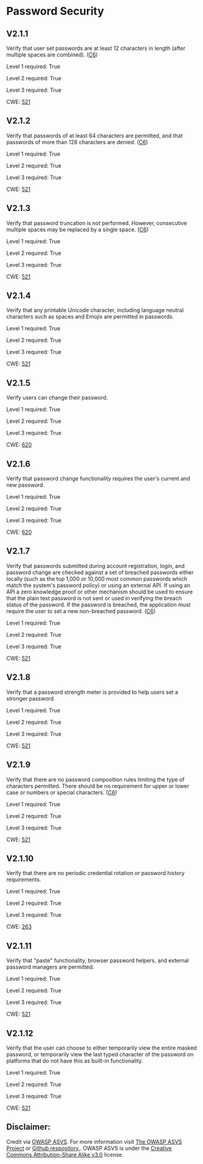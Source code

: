 # Password Security

## V2.1.1

Verify that user set passwords are at least 12 characters in length (after multiple spaces are combined). ([C6](https://owasp.org/www-project-proactive-controls/#div-numbering))

Level 1 required: True

Level 2 required: True

Level 3 required: True

CWE: [521](https://cwe.mitre.org/data/definitions/521)

## V2.1.2

Verify that passwords of at least 64 characters are permitted, and that passwords of more than 128 characters are denied. ([C6](https://owasp.org/www-project-proactive-controls/#div-numbering))

Level 1 required: True

Level 2 required: True

Level 3 required: True

CWE: [521](https://cwe.mitre.org/data/definitions/521)

## V2.1.3

Verify that password truncation is not performed. However, consecutive multiple spaces may be replaced by a single space. ([C6](https://owasp.org/www-project-proactive-controls/#div-numbering))

Level 1 required: True

Level 2 required: True

Level 3 required: True

CWE: [521](https://cwe.mitre.org/data/definitions/521)

## V2.1.4

Verify that any printable Unicode character, including language neutral characters such as spaces and Emojis are permitted in passwords.

Level 1 required: True

Level 2 required: True

Level 3 required: True

CWE: [521](https://cwe.mitre.org/data/definitions/521)

## V2.1.5

Verify users can change their password.

Level 1 required: True

Level 2 required: True

Level 3 required: True

CWE: [620](https://cwe.mitre.org/data/definitions/620)

## V2.1.6

Verify that password change functionality requires the user's current and new password.

Level 1 required: True

Level 2 required: True

Level 3 required: True

CWE: [620](https://cwe.mitre.org/data/definitions/620)

## V2.1.7

Verify that passwords submitted during account registration, login, and password change are checked against a set of breached passwords either locally (such as the top 1,000 or 10,000 most common passwords which match the system's password policy) or using an external API. If using an API a zero knowledge proof or other mechanism should be used to ensure that the plain text password is not sent or used in verifying the breach status of the password. If the password is breached, the application must require the user to set a new non-breached password. ([C6](https://owasp.org/www-project-proactive-controls/#div-numbering))

Level 1 required: True

Level 2 required: True

Level 3 required: True

CWE: [521](https://cwe.mitre.org/data/definitions/521)

## V2.1.8

Verify that a password strength meter is provided to help users set a stronger password.

Level 1 required: True

Level 2 required: True

Level 3 required: True

CWE: [521](https://cwe.mitre.org/data/definitions/521)

## V2.1.9

Verify that there are no password composition rules limiting the type of characters permitted. There should be no requirement for upper or lower case or numbers or special characters. ([C6](https://owasp.org/www-project-proactive-controls/#div-numbering))

Level 1 required: True

Level 2 required: True

Level 3 required: True

CWE: [521](https://cwe.mitre.org/data/definitions/521)

## V2.1.10

Verify that there are no periodic credential rotation or password history requirements.

Level 1 required: True

Level 2 required: True

Level 3 required: True

CWE: [263](https://cwe.mitre.org/data/definitions/263)

## V2.1.11

Verify that "paste" functionality, browser password helpers, and external password managers are permitted.

Level 1 required: True

Level 2 required: True

Level 3 required: True

CWE: [521](https://cwe.mitre.org/data/definitions/521)

## V2.1.12

Verify that the user can choose to either temporarily view the entire masked password, or temporarily view the last typed character of the password on platforms that do not have this as built-in functionality.

Level 1 required: True

Level 2 required: True

Level 3 required: True

CWE: [521](https://cwe.mitre.org/data/definitions/521)



## Disclaimer:

Credit via [OWASP ASVS](https://owasp.org/www-project-application-security-verification-standard/). For more information visit [The OWASP ASVS Project](https://owasp.org/www-project-application-security-verification-standard/) or [Github respository.](https://github.com/OWASP/ASVS). OWASP ASVS is under the [Creative Commons Attribution-Share Alike v3.0](https://creativecommons.org/licenses/by-sa/3.0/) license.
